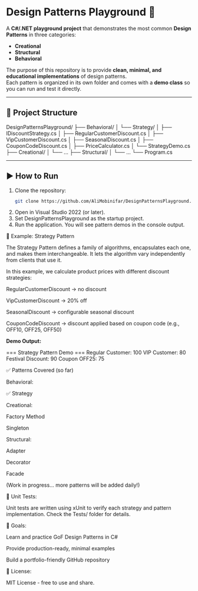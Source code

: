 ﻿# Design Patterns Playground 🚀

A **C#/.NET playground project** that demonstrates the most common **Design Patterns** in three categories:  
- **Creational**
- **Structural**
- **Behavioral**

The purpose of this repository is to provide **clean, minimal, and educational implementations** of design patterns.  
Each pattern is organized in its own folder and comes with a **demo class** so you can run and test it directly.

---
## 📂 Project Structure
DesignPatternsPlayground/
├── Behavioral/
│ └── Strategy/
│	├── IDiscountStrategy.cs
│   ├── RegularCustomerDiscount.cs
│	├── VipCustomerDiscount.cs
│   ├── SeasonalDiscount.cs
│	├── CouponCodeDiscount.cs
│	├── PriceCalculator.cs
│	└── StrategyDemo.cs
├── Creational/
│ └── ...
├── Structural/
│ └── ...
└── Program.cs

---

## ▶️ How to Run
1. Clone the repository:
   ```bash
   git clone https://github.com/AliMobinifar/DesignPatternsPlayground.git
2. Open in Visual Studio 2022 (or later).
3. Set DesignPatternsPlayground as the startup project.
4. Run the application.
You will see pattern demos in the console output.

🎯 Example: Strategy Pattern

The Strategy Pattern defines a family of algorithms, encapsulates each one, and makes them interchangeable.
It lets the algorithm vary independently from clients that use it.

In this example, we calculate product prices with different discount strategies:

RegularCustomerDiscount → no discount

VipCustomerDiscount → 20% off

SeasonalDiscount → configurable seasonal discount

CouponCodeDiscount → discount applied based on coupon code (e.g., OFF10, OFF25, OFF50)

**Demo Output:**

=== Strategy Pattern Demo ===
Regular Customer: 100
VIP Customer: 80
Festival Discount: 90
Coupon OFF25: 75

✅ Patterns Covered (so far)

Behavioral:

  ✅ Strategy

Creational:

 Factory Method

 Singleton

Structural:

 Adapter

 Decorator

 Facade

(Work in progress... more patterns will be added daily!)


🧪 Unit Tests:

Unit tests are written using xUnit to verify each strategy and pattern implementation.
Check the Tests/ folder for details.

📌 Goals:

Learn and practice GoF Design Patterns in C#

Provide production-ready, minimal examples

Build a portfolio-friendly GitHub repository

📜 License:

MIT License - free to use and share.